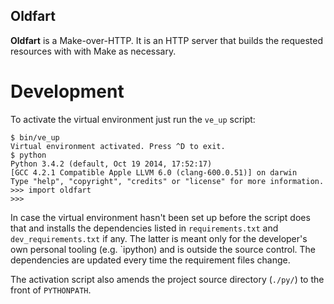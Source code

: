 Oldfart
-------

**Oldfart** is a Make-over-HTTP. It is an HTTP server that builds the
requested resources with with Make as necessary.


Development
===========

To activate the virtual environment just run the `ve_up` script:

    $ bin/ve_up
    Virtual environment activated. Press ^D to exit.
    $ python
    Python 3.4.2 (default, Oct 19 2014, 17:52:17)
    [GCC 4.2.1 Compatible Apple LLVM 6.0 (clang-600.0.51)] on darwin
    Type "help", "copyright", "credits" or "license" for more information.
    >>> import oldfart
    >>>

In case the virtual environment hasn't been set up before the script does that
and installs the dependencies listed in `requirements.txt` and
`dev_requirements.txt` if any. The latter is meant only for the developer's
own personal tooling (e.g. `ipython) and is outside the source control. The
dependencies are updated every time the requirement files change.

The activation script also amends the project source directory (`./py/`) to
the front of `PYTHONPATH`.
